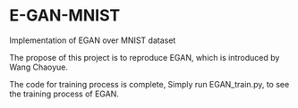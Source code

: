 # E-GAN-MNIST
Implementation of EGAN over MNIST dataset

The propose of this project is to reproduce EGAN, which is introduced by Wang Chaoyue.

The code for training process is complete,
Simply run EGAN_train.py, to see the training process of EGAN. 
